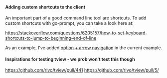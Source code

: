#### Adding custom shortcuts to the client

An important part of a good command line tool are shortcuts. To add custom shortcuts with go-prompt, you can take a look here at:

https://stackoverflow.com/questions/6205157/how-to-set-keyboard-shortcuts-to-jump-to-beginning-end-of-line

As an example, I've added [option + arrow navigation](./main.go#L29) in the current example.

#### Inspirations for testing tview - we prob won't test this though

https://github.com/rivo/tview/pull/441
https://github.com/rivo/tview/pull/5/
